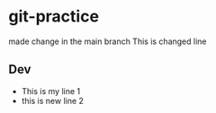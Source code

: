 # git-practice
made change in the main branch
This is changed line

## Dev
- This is my line 1
- this is new line 2
